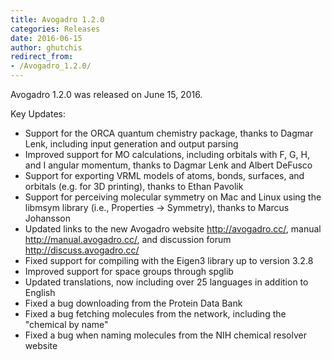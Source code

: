 ```yaml
---
title: Avogadro 1.2.0
categories: Releases
date: 2016-06-15
author: ghutchis
redirect_from:
- /Avogadro_1.2.0/
---
```


Avogadro 1.2.0 was released on June 15, 2016.

Key Updates:
- Support for the ORCA quantum chemistry package, thanks to Dagmar Lenk, including input generation and output parsing
- Improved support for MO calculations, including orbitals with F, G, H, and I angular momentum, thanks to Dagmar Lenk and Albert DeFusco
- Support for exporting VRML models of atoms, bonds, surfaces, and orbitals (e.g. for 3D printing), thanks to Ethan Pavolik
- Support for perceiving molecular symmetry on Mac and Linux using the libmsym library (i.e., Properties -> Symmetry), thanks to Marcus Johansson
- Updated links to the new Avogadro website <http://avogadro.cc/>, manual <http://manual.avogadro.cc/>, and discussion forum <http://discuss.avogadro.cc/>
- Fixed support for compiling with the Eigen3 library up to version 3.2.8
- Improved support for space groups through spglib
- Updated translations, now including over 25 languages in addition to English
- Fixed a bug downloading from the Protein Data Bank
- Fixed a bug fetching molecules from the network, including the "chemical by name"
- Fixed a bug when naming molecules from the NIH chemical resolver website
